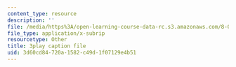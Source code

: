 ```yaml
---
content_type: resource
description: ''
file: /media/https%3A/open-learning-course-data-rc.s3.amazonaws.com/8-01sc-classical-mechanics-fall-2016/3d60cd84720a1582c49d1f07129e4b51_GuiIyYbI0HM.srt
file_type: application/x-subrip
resourcetype: Other
title: 3play caption file
uid: 3d60cd84-720a-1582-c49d-1f07129e4b51
---
```


